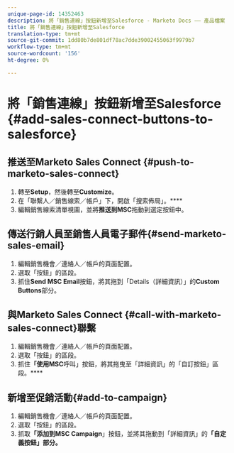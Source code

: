 ```yaml
---
unique-page-id: 14352463
description: 將「銷售連線」按鈕新增至Salesforce - Marketo Docs —— 產品檔案
title: 將「銷售連線」按鈕新增至Salesforce
translation-type: tm+mt
source-git-commit: 1dd80b7de801df78ac7dde39002455063f9979b7
workflow-type: tm+mt
source-wordcount: '156'
ht-degree: 0%

---
```



# 將「銷售連線」按鈕新增至Salesforce {#add-sales-connect-buttons-to-salesforce}

## 推送至Marketo Sales Connect {#push-to-marketo-sales-connect}

1. 轉至&#x200B;**Setup**，然後轉至&#x200B;**Customize**。
1. 在「聯繫人／銷售線索／帳戶」下，開啟「搜索佈局」。****
1. 編輯銷售線索清單視圖，並將&#x200B;**推送到MSC**&#x200B;拖動到選定按鈕中。

## 傳送行銷人員至銷售人員電子郵件{#send-marketo-sales-email}

1. 編輯銷售機會／連絡人／帳戶的頁面配置。
1. 選取「按鈕」的區段。
1. 抓住&#x200B;**Send MSC Email**&#x200B;按鈕，將其拖到「Details（詳細資訊）」的&#x200B;**Custom Buttons**&#x200B;部分。

## 與Marketo Sales Connect {#call-with-marketo-sales-connect}聯繫

1. 編輯銷售機會／連絡人／帳戶的頁面配置。
1. 選取「按鈕」的區段。
1. 抓住&#x200B;**「使用MSC**&#x200B;呼叫」按鈕，將其拖曳至「詳細資訊」的「自訂按鈕」區段。****

## 新增至促銷活動{#add-to-campaign}

1. 編輯銷售機會／連絡人／帳戶的頁面配置。
1. 選取「按鈕」的區段。
1. 抓取&#x200B;**「添加到MSC Campaign**」按鈕，並將其拖動到「詳細資訊」的&#x200B;**「自定義按鈕」部分。**
